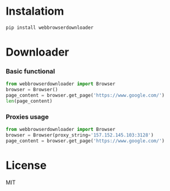 # Instalatiom
```sh
pip install webbrowserdownloader
```
# Downloader
### Basic functional
```python
from webbrowserdownloader import Browser
browser = Browser()
page_content = browser.get_page('https://www.google.com/')
len(page_content)
```
### Proxies usage
```python
from webbrowserdownloader import Browser
browser = Browser(proxy_string='157.152.145.103:3128')
page_content = browser.get_page('https://www.google.com/')
````
# License
MIT

